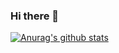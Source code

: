 ### Hi there 👋
[![Anurag's github stats](https://github-readme-stats.vercel.app/api?username=PSC-F)](https://github.com/anuraghazra/github-readme-stats)

<!--
**PSC-F/PSC-F** is a ✨ _special_ ✨ repository because its `README.md` (this file) appears on your GitHub profile.

Here are some ideas to get you started:

- 🔭 I’m currently working on NewView...
- 🌱 I’m currently learning Go...
- 👯 I’m looking to collaborate on ...
- 🤔 I’m looking for help with ...
- 💬 Ask me about ...
- 📫 How to reach me: ...
- 😄 Pronouns: ...
- ⚡ Fun fact: ...
-->
